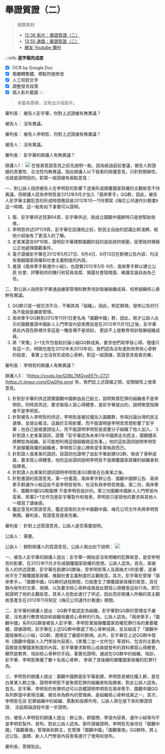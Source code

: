 舉證質證（二）
===

> 相關素材
> - [12:36 影片：舉證質證（二）](http://www.weibo.com/3960688335/FliO0fwTZ?from=page_1001063960688335_profile&wvr=6&mod=weibotime)
> - [13:55 速錄：舉證質證（二）](http://www.weibo.com/3960688335/Fljke1NpN?from=page_1001063960688335_profile&wvr=6&mod=weibotime)
> - [網友 Youtube 備份](https://www.youtube.com/watch?v=Q38L7MQypEE&index=5&list=PLiYVWrSWkXAZM-kYJs1XOst3ZgC8U7OVD)

:::info
**逐字稿完成度**

* [x] OCR by Google Doc
* [x] 簡體轉繁體、標點符號修改
* [x] 人工校對文字
* [x] 調整發言段落
* [x] 插入影片截圖
:::

> 本篇為答辯，沒有出示投影片。

審判長：
被告人彭宇華，你對上述證據有無異議？

被告人：
沒有異議。

審判長：
被告人李明哲，你對上述證據有無異議？

被告人：
沒有異議。

審判長：
彭宇華的辯護人有無異議？


辯護人1：
[![](https://i.imgur.com/3hU7BOr.png)](https://youtu.be/Q38L7MQypEE?t=26)
在發表質證意見之前先說明一點，因為經過庭前會議，被告人對證據的真實性、合法性均無異議，因此辯護人以下發表的辯護意見，只針對關聯性，也就是證明目的。對第一組證據有兩點意見：

一、對公訴人指控被告人在李明哲的影響下逐漸形成顛覆國家政權的主觀故意不持異議，但辯護人認為李明哲是2012年9月才加入「兩岸牽手」QQ群，因此，被告人彭字華主觀犯意的形成時間應該是2012年10—11月撰寫《梅花公司運作計劃書》這一時期。這一點有如下事實可以證明。
1. 衛、彭宇華供述見第64頁，彭宇華供述，剛成立圍觀中國群時只是想幫助弱者。
2. 李明哲供述2P129頁，彭宇華在認識他之前，對民主自由的認識比較淺顯，經他介紹後有了更深入的了解。
3. 史某某證言6P19頁，證明彭宇華建群圍觀的目的是給政府施壓，促使政府積極公正地處理圍觀事件。
4. 電子證據彭宇華在2012年5月27日、6月4日、6月13日在群裡公告內容，均沒有推翻國家政權和社會主義制度的內容。
5. 書證《兩岸牽手群運作小結》，也證實2012年5月-9月，兩岸牽手群以建立公民 社會、抨擊政府的醜行和官員貪腐、揭露社會陰暗面、維護言論自由為己任。

二、對公訴人指控彭宇華通過嚴密管理和教育培訓發展組織成員、培育組織核心骨幹有異議。
1. QQ群只是一個交流平合、不稱其為「組織」，因此，制定群規，發佈公告的行為不能說是嚴密管理。
2. 兩岸牽手QQ群到2012年11月1日更名為「圍觀中國」群，因此，剛才公訴人出示的圍觀書證中國新人入門學習內容表應該是在2012年11月1日之後，彭宇華將此內容在群裡共享這是一種宣傳不是培訓， 更談不上是教育培訓發展組織成員。
3. 將「笑蜀」2+1文件包發給討論小組QQ群成員，要求他們寫學習心得，僅僅只有這一次，時間也是在2012年末2013年初，我們認為沒有達到培育核心骨幹的程度， 事實上也沒有形成核心骨幹。對這一組證據，質證意見發表完畢。

審判長：
李明哲的辯護人有無異議？

辯護人3：
![https://youtu.be/Q38L7MQypEE?t=272](https://i.imgur.com/iOwDfgr.png)
有，我們從上述證據之間，從關聯性上發表意見。

1. 針對彭宇華的供述證實圍觀中國群由自己創立，說明聚眾犯罪的組織者不是李明哲。同時其供述，要求每個人寫心得體會，是彭宇華提出的。說明聚眾指揮者不是李明哲。
2. 針對被告人李明哲的供述，李明哲是被拉攏加入圍觀群，參與討論台灣的民主選舉，並提出看法。這屬於互相影響，而不能證明是李明哲思想影響了彭宇華；他自己是被邀請加入，而不能證明李明哲是首要分子組織了他人加入。
3.針對證人史某某證詞，證實「彭宇華認為未來5年中國將走向民主，圍觀體系將轉型為組織，彭可能想利用這個組織做這些事。」他的這些證詞說明李明哲不是顛覆政權的組織者，李明哲只是心裡希望多黨執政而已。
4. 針對證人張某某的證詞，該證詞也證明了由彭宇華創建QQ群，吸收了骨幹成員，要求寫心得體會。他的這些證詞說明李明哲不是顛覆國家政權的組織者和指揮者。
5. 針對證人白某某的證詞證明李明哲進QQ群是在白某某之後。
6. 針對書證的質證意見，第一份書證，兩岸牽手群公告、圍觀中國群公告、兩岸牽手群運作小結這些不是李明哲發布，也沒有與李明哲商量。第二份，兩岸牽手、圍觀中國QQ群圖標 不是李明哲設計的。第三份圍觀中國新人入門學習內容表、笑蜀2+1文件包是彭宇華製作和發表，李明哲只是按他的要求與其他人一樣寫了讀後感。
7. 鑑定意見的質證意見，鑑定提取的文件中圍觀中國、梅花公司文件夾與李明哲無關。審判長，質證意見發表完畢。

審判長：
針對上述質證意見，公訴人是否需要說明。

公訴人：
需要。

公訴人：
銷對辯護人的質證意見，公訴人做出如下說明：
[![](https://i.imgur.com/GOLW6hc.png)](https://youtu.be/Q38L7MQypEE?t=437)

一、被告人彭宇華的辯護人提出：彭宇華一開始並沒有明確的犯罪故意，是受李明哲的影響，在2012年11月才形成顛覆國家政權的思想。公訴人認為，首先，兩被告人的供述證實，彭宇華在創建QQ群後，受李明哲等人及兩絡大V的影響，逐漸地平生了顛覆國家政權、推翻社會主義制度的主觀故意。其次，彭宇華在管理「兩岸牽手」、「圍觀中國」QQ群的過程期間，已經產生了顛覆國家政權的故意，其在群內發布的文章、視頻、以及要求核心骨幹成員就此撰寫心得體會這些行為，即已經證明了他的主觀故意，其本人也對此進行了供述，因此而非辯護人所稱的其主觀故意產生在2012年11月制定《梅花公司運作計劃書》期間。

二、彭宇華的辯護人提出：QQ群不能認定為組織，彭宇華對QQ群的管理並不嚴密，沒有進行教育培訓和組織培養核心骨幹的行為。公訴人認為，「兩岸牽手」「圍觀中國」系列QQ群是被告人彭宇華、李明哲實施顛覆國家政權犯罪行為的重要載體。證據證明，彭宇華在上述QQ群中篩選了核心骨幹成員，並且組成了「圍觀中國發展核心小組」QQ群，還規定了嚴密的群規。此外，彭宇華在上述QQ群中發布《圍觀中國新人入門學習內容表》、《笑蜀二加一文件包》等資料，包含的主要內容都是攻擊國家制度的內容。彭宇華要求群核心成員就發布的資料撰寫心得體會，顯然是教育、培訓核心骨幹的手段。事實也證明，通過在QQ群中的組織、培訓，彭宇華、李明哲聚攏了數十名核心骨幹， 參與了其後續的顛覆國家政權的犯罪行為。

三、李明哲的辯護人提出：圍觀中國群是彭宇華創建，李明哲是被拉攏入群，是在白某某入群之後，證明李明哲不是聚眾犯罪的組織者和指揮者。對此公訴人認為，首先，彭宇華、李明哲的有罪供述可以具體證明李明哲在兩岸牽手、圍觀中國QQ系列群當中表現活躍，被任命為群內的管理員，是組織核心骨幹成員之一。其次，李明哲在該 犯罪組織中的組織、策劃和指揮作用，公訴人將在接下來的舉證質證、 法庭辯論過程中進一步證明。

四、被告人李明哲的辯護人提出：群公告、群圖標、學習內容表、運作小結等均不是李明哲製作、發布。對此公訴人認為，案件證據證明，李明哲先後坦任「圍觀中國」「圍觀華南」管理員和群主，在管理「圍觀中國」「圍觀華南」QQ群時，將上述公告、圖標、新人入門學習內容表等進行了使用和發布。

審判長，答辯到此。